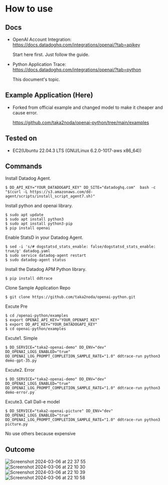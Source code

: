 # How to use

## Docs
- OpenAI Account Integration: https://docs.datadoghq.com/integrations/openai/?tab=apikey
  
  Start here first. Just follow the guide.
  
- Python Application Trace: https://docs.datadoghq.com/integrations/openai/?tab=python
  
  This document's topic.
  
## Example Application (Here)
- Forked from official example and changed model to make it cheaper and cause error.

  https://github.com/taka2noda/openai-python/tree/main/examples

## Tested on 
- EC2(Ubuntu 22.04.3 LTS (GNU/Linux 6.2.0-1017-aws x86_64))

## Commands
Install Datadog Agent.

```
$ DD_API_KEY="YOUR_DATADOGAPI_KEY" DD_SITE="datadoghq.com"  bash -c "$(curl -L https://s3.amazonaws.com/dd-agent/scripts/install_script_agent7.sh)"
```

Install python and openai library.
```
$ sudo apt update
$ sudo apt install python3
$ sudo apt install python3-pip
$ pip install openai
```
Enable StatsD in your Datadog Agent.
```
$ sed -i 's/# dogstatsd_stats_enable: false/dogstatsd_stats_enable: true/g' datadog.yaml
$ sudo service datadog-agent restart
$ sudo datadog-agent status
```
Install the Datadog APM Python library.
```
$ pip install ddtrace
```
Clone Sample Application Repo
```
$ git clone https://github.com/taka2noda/openai-python.git
```
Excute Pre
```
$ cd /openai-python/examples
$ export OPENAI_API_KEY="YOUR_OPENAPI_KEY"
$ export DD_API_KEY="YOUR_DATADOGAPI_KEY"
$ cd openai-python/examples
```
Excute1. Simple
```
$ DD_SERVICE="taka2-openai-demo" DD_ENV="dev" DD_OPENAI_LOGS_ENABLED="true" DD_OPENAI_LOG_PROMPT_COMPLETION_SAMPLE_RATE="1.0" ddtrace-run python3 demo-gpt-35.py
```
Excute2. Error
```
$ DD_SERVICE="taka2-openai-demo" DD_ENV="dev" DD_OPENAI_LOGS_ENABLED="true" DD_OPENAI_LOG_PROMPT_COMPLETION_SAMPLE_RATE="1.0" ddtrace-run python3 demo-error.py
```
Excute3. Call Dall-e model
```
$ DD_SERVICE="taka2-openai-picture" DD_ENV="dev" DD_OPENAI_LOGS_ENABLED="true" DD_OPENAI_LOG_PROMPT_COMPLETION_SAMPLE_RATE="1.0" ddtrace-run python3 picture.py
```
No use others because expensive

## Outcome
![Screenshot 2024-03-06 at 22 37 55](https://github.com/taka2noda/openai-python/assets/93112551/dcdd4d18-2a3d-40a0-948e-98331f1ac601)
![Screenshot 2024-03-06 at 22 10 30](https://github.com/taka2noda/openai-python/assets/93112551/405b76b4-bd9c-48ea-aa43-82fe32bab3f3)
![Screenshot 2024-03-06 at 22 10 39](https://github.com/taka2noda/openai-python/assets/93112551/c4d74e20-19cc-4afe-b705-637aec775e41)
![Screenshot 2024-03-06 at 22 10 58](https://github.com/taka2noda/openai-python/assets/93112551/f1c654ef-c123-486f-93e4-855ab1f3e55e)




